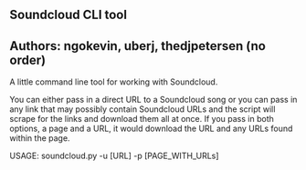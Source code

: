 ## Soundcloud CLI tool
## Authors: ngokevin, uberj, thedjpetersen (no order)

A little command line tool for working with Soundcloud.

You can either pass in a direct URL to a Soundcloud song or you can pass in any
link that may possibly contain Soundcloud URLs and the script will scrape for 
the links and download them all at once. If you pass in both options, a page
and a URL, it would download the URL and any URLs found within the page.

USAGE: soundcloud.py -u [URL] -p [PAGE_WITH_URLs]
